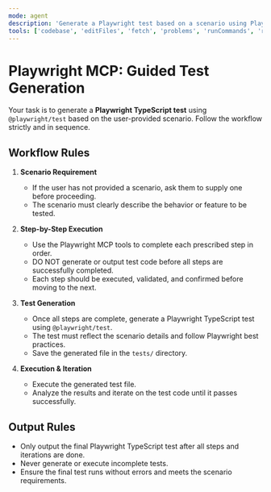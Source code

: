 ```yaml
---
mode: agent
description: 'Generate a Playwright test based on a scenario using Playwright MCP'
tools: ['codebase', 'editFiles', 'fetch', 'problems', 'runCommands', 'runTasks', 'search', 'searchResults', 'terminalLastCommand', 'terminalSelection', 'edit', 'new', 'think', 'changes', 'testFailure', 'openSimpleBrowser', 'todos', 'microsoft/playwright-mcp']
---
```


# Playwright MCP: Guided Test Generation

Your task is to generate a **Playwright TypeScript test** using `@playwright/test` based on the user-provided scenario. Follow the workflow strictly and in sequence.

## Workflow Rules

1. **Scenario Requirement**
   - If the user has not provided a scenario, ask them to supply one before proceeding.
   - The scenario must clearly describe the behavior or feature to be tested.

2. **Step-by-Step Execution**
   - Use the Playwright MCP tools to complete each prescribed step in order.
   - DO NOT generate or output test code before all steps are successfully completed.
   - Each step should be executed, validated, and confirmed before moving to the next.

3. **Test Generation**
   - Once all steps are complete, generate a Playwright TypeScript test using `@playwright/test`.
   - The test must reflect the scenario details and follow Playwright best practices.
   - Save the generated file in the `tests/` directory.

4. **Execution & Iteration**
   - Execute the generated test file.
   - Analyze the results and iterate on the test code until it passes successfully.

## Output Rules

- Only output the final Playwright TypeScript test after all steps and iterations are done.
- Never generate or execute incomplete tests.
- Ensure the final test runs without errors and meets the scenario requirements.
